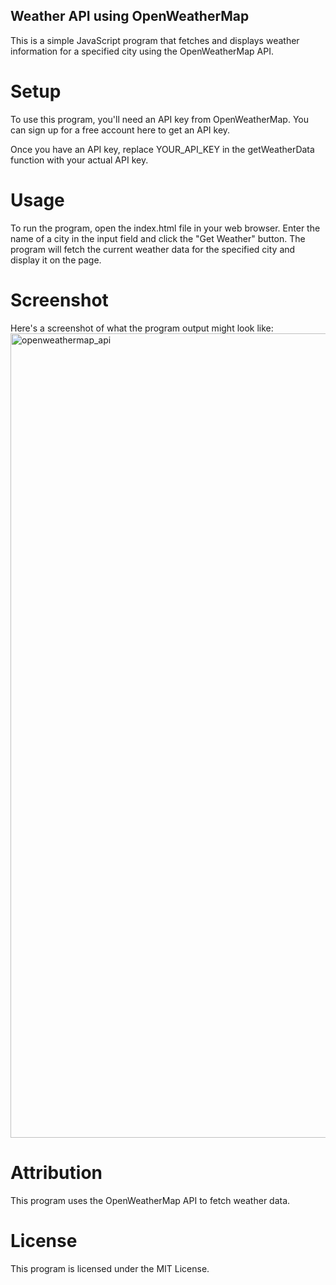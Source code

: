 
## Weather API using OpenWeatherMap
This is a simple JavaScript program that fetches and displays weather information for a specified city using the OpenWeatherMap API.

# Setup
To use this program, you'll need an API key from OpenWeatherMap. You can sign up for a free account here to get an API key.

Once you have an API key, replace YOUR_API_KEY in the getWeatherData function with your actual API key.

# Usage
To run the program, open the index.html file in your web browser. Enter the name of a city in the input field and click the "Get Weather" button. The program will fetch the current weather data for the specified city and display it on the page.

# Screenshot
Here's a screenshot of what the program output might look like: <img width="1287" alt="openweathermap_api" src="https://user-images.githubusercontent.com/123614404/229594806-ec6b1691-7c4c-4983-ab41-ebda74d7984b.png">


# Attribution
This program uses the OpenWeatherMap API to fetch weather data.

# License
This program is licensed under the MIT License.